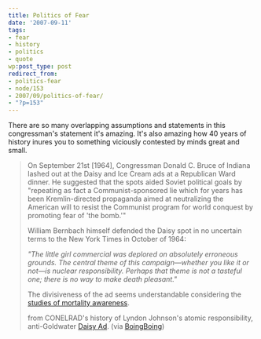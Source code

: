 ```yaml
---
title: Politics of Fear
date: '2007-09-11'
tags:
- fear
- history
- politics
- quote
wp:post_type: post
redirect_from:
- politics-fear
- node/153
- 2007/09/politics-of-fear/
- "?p=153"
---
```


There are so many overlapping assumptions and statements in this congressman's statement it's amazing. It's also amazing how 40 years of history inures you to something viciously contested by minds great and small.

> On September 21st [1964], Congressman Donald C. Bruce of Indiana lashed out at the Daisy and Ice Cream ads at a Republican Ward dinner. He suggested that the spots aided Soviet political goals by "repeating as fact a Communist-sponsored lie which for years has been Kremlin-directed propaganda aimed at neutralizing the American will to resist the Communist program for world conquest by promoting fear of 'the bomb.'"
>
>
>
> William Bernbach himself defended the Daisy spot in no uncertain terms to the New York Times in October of 1964:
>
> _"The little girl commercial was deplored on absolutely erroneous grounds. The central theme of this campaign—whether you like it or not—is nuclear responsibility. Perhaps that theme is not a tasteful one; there is no way to make death pleasant."_
>
>
>
> The divisiveness of the ad seems understandable considering the [studies of mortality awareness](https://island94.org/node/148).
>
> from CONELRAD's history of Lyndon Johnson's atomic responsibility, anti-Goldwater [Daisy Ad](http://www.conelrad.com/daisy/daisy3.php). (via [BoingBoing](http://www.boingboing.net/2007/09/11/history-of-the-infam.html))
